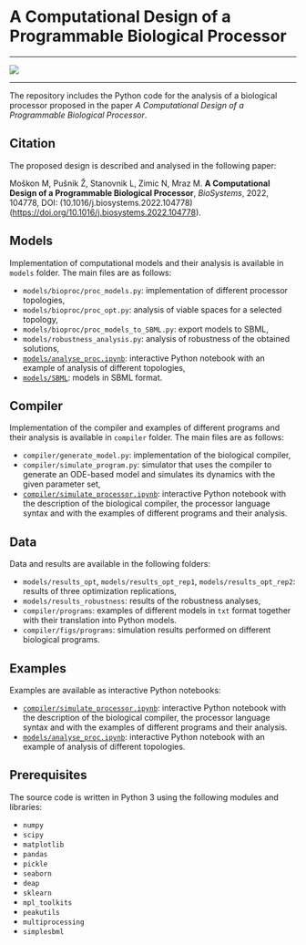 # A Computational Design of a Programmable Biological Processor

---

[![](https://img.shields.io/badge/DOI-10.1016%2Fj.biosystems.2022.104778-brightgreen)](https://doi.org/10.1016/j.biosystems.2022.104778)

---



The repository includes the Python code for the analysis of a biological processor proposed in the paper *A Computational Design of a Programmable Biological Processor*. 

## Citation

The proposed design is described and analysed in the following paper:

Moškon M, Pušnik Ž, Stanovnik L, Zimic N, Mraz M. **A Computational Design of a Programmable Biological Processor**, *BioSystems*, 2022, 104778, DOI: (10.1016/j.biosystems.2022.104778)(https://doi.org/10.1016/j.biosystems.2022.104778).
## Models

Implementation of computational models and their analysis is available in `models` folder. The main files are as follows:
* `models/bioproc/proc_models.py`: implementation of different processor topologies, 
* `models/bioproc/proc_opt.py`: analysis of viable spaces for a selected topology,
* `models/bioproc/proc_models_to_SBML.py`: export models to SBML,
* `models/robustness_analysis.py`: analysis of robustness of the obtained solutions,
* [`models/analyse_proc.ipynb`](models/analyse_proc.ipynb): interactive Python notebook with an example of analysis of different topologies,
* [`models/SBML`](models/SBML): models in SBML format.

## Compiler
Implementation of the compiler and examples of different programs and their analysis is available in `compiler` folder. The main files are as follows:
* `compiler/generate_model.py`: implementation of the biological compiler,
* `compiler/simulate_program.py`: simulator that uses the compiler to generate an ODE-based model and simulates its dynamics with the given parameter set,
* [`compiler/simulate_processor.ipynb`](compiler/simulate_processor.ipynb): interactive Python notebook with the description of the biological compiler, the processor language syntax and with the examples of different programs and their analysis.

## Data
Data and results are available in the following folders:
* `models/results_opt`, `models/results_opt_rep1`, `models/results_opt_rep2`: results of three optimization replications,
* `models/results_robustness`: results of the robustness analyses,
* `compiler/programs`: examples of different models in `txt` format together with their translation into Python models.
* `compiler/figs/programs`: simulation results performed on different biological programs.

## Examples
Examples are available as interactive Python notebooks:
* [`compiler/simulate_processor.ipynb`](compiler/simulate_processor.ipynb): interactive Python notebook with the description of the biological compiler, the processor language syntax and with the examples of different programs and their analysis.
* [`models/analyse_proc.ipynb`](models/analyse_proc.ipynb): interactive Python notebook with an example of analysis of different topologies.

## Prerequisites

The source code is written in Python 3 using the following modules and libraries:
* `numpy`
* `scipy`
* `matplotlib`
* `pandas`
* `pickle`
* `seaborn`
* `deap`
* `sklearn`
* `mpl_toolkits`
* `peakutils`
* `multiprocessing`
* `simplesbml`